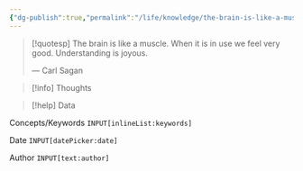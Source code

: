 ```yaml
---
{"dg-publish":true,"permalink":"/life/knowledge/the-brain-is-like-a-muscle-quote/"}
---
```



> [!quotesp]
> The brain is like a muscle. When it is in use we feel very good. Understanding is joyous.
> 
> — Carl Sagan

> [!info] Thoughts

> [!help] Data

Concepts/Keywords
`INPUT[inlineList:keywords]`

Date
`INPUT[datePicker:date]`

Author
`INPUT[text:author]`